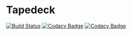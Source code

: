Tapedeck
========

[![Build Status](https://api.travis-ci.org/timpeeters/tapedeck.svg?branch=master)](https://api.travis-ci.org/timpeeters/tapedeck)
[![Codacy Badge](https://api.codacy.com/project/badge/Grade/03856241ce0b483591ac54eab9788040)](https://www.codacy.com/app/timpeeters/tapedeck?utm_source=github.com&amp;utm_medium=referral&amp;utm_content=timpeeters/tapedeck&amp;utm_campaign=Badge_Grade)
[![Codacy Badge](https://api.codacy.com/project/badge/Coverage/03856241ce0b483591ac54eab9788040)](https://www.codacy.com/app/timpeeters/tapedeck?utm_source=github.com&amp;utm_medium=referral&amp;utm_content=timpeeters/tapedeck&amp;utm_campaign=Badge_Coverage)
